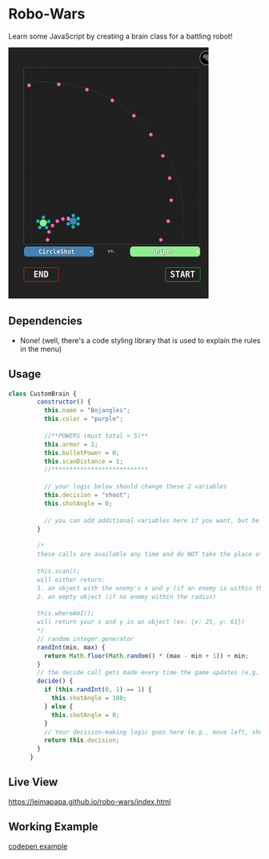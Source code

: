 # Robo-Wars
Learn some JavaScript by creating a brain class for a battling robot!

<img src="RoboWarsBattle.png" title="RoboWarsBattle.png" width="400">

## Dependencies

* None! (well, there's a code styling library that is used to explain the rules in the menu)


## Usage

```javascript
class CustomBrain {
        constructor() {
          this.name = "Bojangles";
          this.color = "purple";

          //**POWERS (must total < 5)**
          this.armor = 1;
          this.bulletPower = 0;
          this.scanDistance = 1;
          //***************************

          // your logic below should change these 2 variables
          this.decision = "shoot";
          this.shotAngle = 0;

          // you can add additional variables here if you want, but be sure not to overwrite any existing variables
        }

        /* 
        these calls are available any time and do NOT take the place of a decision
        
        this.scan();
        will either return:
        1. an object with the enemy's x and y (if an enemy is within the scan radius)
        2. an empty object (if no enemy within the radius)
        
        this.whereAmI();
        will return your x and y in an object (ex: {x: 25, y: 61})
        */
        // random integer generator
        randInt(min, max) {
          return Math.floor(Math.random() * (max - min + 1)) + min;
        }
        // the decide call gets made every time the game updates (e.g. every 100ms)
        decide() {
          if (this.randInt(0, 1) == 1) {
            this.shotAngle = 180;
          } else {
            this.shotAngle = 0;
          }
          // Your decision-making logic goes here (e.g., move left, shoot, etc.)
          return this.decision;
        }
      }
```

## Live View
https://leimapapa.github.io/robo-wars/index.html

## Working Example
[codepen example](https://codepen.io/leimapapa/pen/QWJJgxW)
